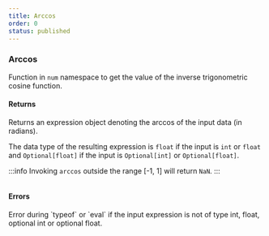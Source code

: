 ```yaml
---
title: Arccos
order: 0
status: published
---
```


### Arccos

Function in `num` namespace to get the value of the inverse trigonometric 
cosine function.

#### Returns
<Expandable type="Expr">
Returns an expression object denoting the arccos of the input data (in radians).

The data type of the resulting expression is `float` if the input is `int` or 
`float` and `Optional[float]` if the input is `Optional[int]` or `Optional[float]`.
</Expandable>

:::info
Invoking `arccos` outside the range [-1, 1] will return `NaN`.
:::

<pre snippet="api-reference/expressions/num#arccos"
    status="success" message="Getting arccos of a number">
</pre>

#### Errors
<Expandable title="Invoking on a non-numeric type">
Error during `typeof` or `eval` if the input expression is not of type int, 
float, optional int or optional float.
</Expandable>

